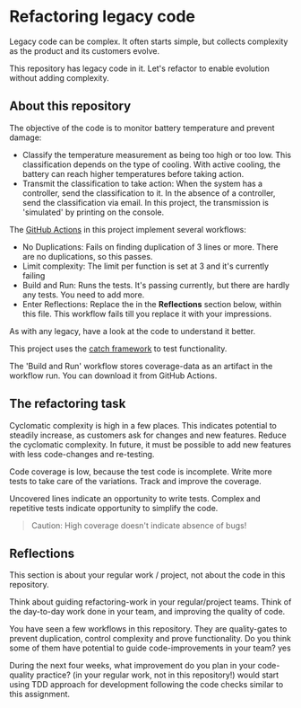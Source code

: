 # Refactoring legacy code

Legacy code can be complex. It often starts simple, but collects complexity as
the product and its customers evolve.

This repository has legacy code in it. Let's refactor to enable evolution
without adding complexity.

## About this repository

The objective of the code is to monitor battery temperature and prevent damage:

- Classify the temperature measurement as being too high or too low. This
  classification depends on the type of cooling. With active cooling, the
  battery can reach higher temperatures before taking action.
- Transmit the classification to take action: When the system has a controller,
  send the classification to it. In the absence of a controller, send the
  classification via email. In this project, the transmission is 'simulated' by
  printing on the console.

The [GitHub Actions](https://docs.github.com/en/actions) in this project
implement several workflows:

- No Duplications: Fails on finding duplication of 3 lines or more. There are no
  duplications, so this passes.
- Limit complexity: The limit per function is set at 3 and it's currently
  failing
- Build and Run: Runs the tests. It's passing currently, but there are hardly
  any tests. You need to add more.
- Enter Reflections: Replace the in the **Reflections** section below,
  within this file. This workflow fails till you replace it with your
  impressions.

As with any legacy, have a look at the code to understand it better.

This project uses the
[catch framework](https://github.com/catchorg/Catch2/blob/master/docs/tutorial.md#top)
to test functionality.

The 'Build and Run' workflow stores coverage-data as an artifact in the workflow
run. You can download it from GitHub Actions.

## The refactoring task

Cyclomatic complexity is high in a few places. This indicates potential to
steadily increase, as customers ask for changes and new features. Reduce the
cyclomatic complexity. In future, it must be possible to add new features with
less code-changes and re-testing.

Code coverage is low, because the test code is incomplete. Write more tests to
take care of the variations. Track and improve the coverage.

Uncovered lines indicate an opportunity to write tests. Complex and repetitive
tests indicate opportunity to simplify the code.

> Caution: High coverage doesn't indicate absence of bugs!

## Reflections

This section is about your regular work / project, not about the code in this
repository.

Think about guiding refactoring-work in your regular/project teams. Think of the
day-to-day work done in your team, and improving the quality of code.

You have seen a few workflows in this repository. They are quality-gates to
prevent duplication, control complexity and prove functionality. Do you think
some of them have potential to guide code-improvements in your team? yes

During the next four weeks, what improvement do you plan in your code-quality
practice? (in your regular work, not in this repository!) would start using TDD approach for development following the code checks similar to this assignment.
